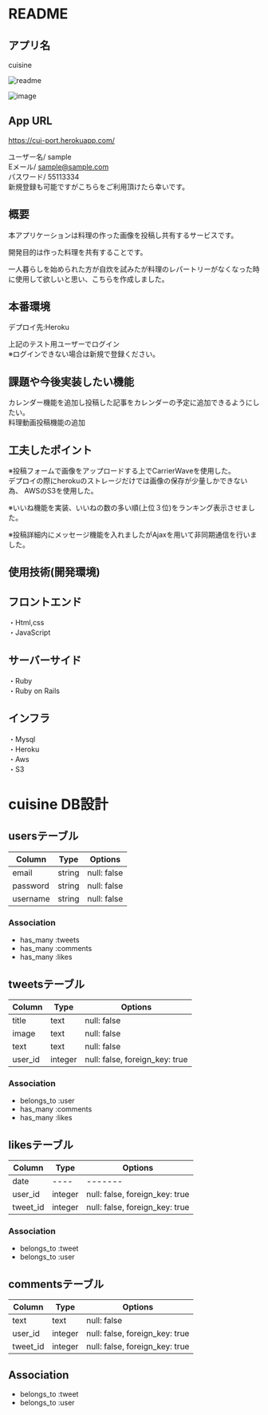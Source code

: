 # README

## アプリ名

cuisine<br>


![readme](https://user-images.githubusercontent.com/66351093/92342008-7eea5c80-f0fa-11ea-8138-fa72e4caa790.jpg)<br>

![image](https://user-images.githubusercontent.com/66351093/92345434-3fc10900-f104-11ea-9bf7-69ba795fc33a.png)


## App URL

https://cui-port.herokuapp.com/ <br>

ユーザー名/ sample<br>
Eメール/ sample@sample.com<br>
パスワード/ 55113334<br>
新規登録も可能ですがこちらをご利用頂けたら幸いです。<br>

##  概要

本アプリケーションは料理の作った画像を投稿し共有するサービスです。<br>

開発目的は作った料理を共有することです。<br>

一人暮らしを始められた方が自炊を試みたが料理のレパートリーがなくなった時に使用して欲しいと思い、こちらを作成しました。<br>



##  本番環境

デプロイ先:Heroku<br>

上記のテスト用ユーザーでログイン<br>
※ログインできない場合は新規で登録ください。

##  課題や今後実装したい機能

カレンダー機能を追加し投稿した記事をカレンダーの予定に追加できるようにしたい。<br>
料理動画投稿機能の追加<br>


## 工夫したポイント

※投稿フォームで画像をアップロードする上でCarrierWaveを使用した。<br>
デプロイの際にherokuのストレージだけでは画像の保存が少量しかできない為、
AWSのS3を使用した。<br>

※いいね機能を実装、いいねの数の多い順(上位３位)をランキング表示させました。<br>

※投稿詳細内にメッセージ機能を入れましたがAjaxを用いて非同期通信を行いました。<br>

## 使用技術(開発環境)

## フロントエンド
 ・Html,css<br>
 ・JavaScript<br>
## サーバーサイド
 ・Ruby<br>
 ・Ruby on Rails<br>

## インフラ
 ・Mysql<br>
 ・Heroku<br>
 ・Aws<br>
  ・S3<br>

# cuisine DB設計

## usersテーブル
|Column|Type|Options|
|------|----|-------|
|email|string|null: false|
|password|string|null: false|
|username|string|null: false|
### Association
- has_many :tweets
- has_many :comments
- has_many :likes
## tweetsテーブル
|Column|Type|Options|
|------|----|-------|
|title|text|null: false|
|image|text|null: false|
|text|text|null: false|
|user_id|integer|null: false, foreign_key: true|
### Association
- belongs_to :user
- has_many :comments
- has_many :likes
## likesテーブル
|Column|Type|Options|
|------|----|-------|
|date|----|-------|
|user_id|integer|null: false, foreign_key: true|
|tweet_id|integer|null: false, foreign_key: true|
### Association
- belongs_to :tweet
- belongs_to :user

## commentsテーブル
|Column|Type|Options|
|------|----|-------|
|text|text|null: false|
|user_id|integer|null: false, foreign_key: true|
|tweet_id|integer|null: false, foreign_key: true|
## Association
- belongs_to :tweet
- belongs_to :user

